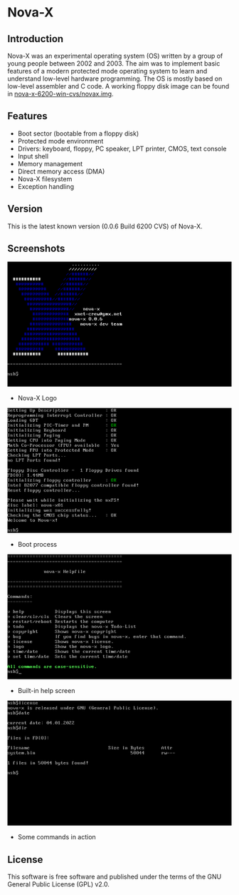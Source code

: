 # Nova-X
## Introduction
Nova-X was an experimental operating system (OS) written by a group of young people between 2002 and 2003. The aim was to implement basic features of a modern protected mode operating system to learn and understand low-level hardware programming. The OS is mostly based on low-level assembler and C code. A working floppy disk image can be found in [nova-x-6200-win-cvs/novax.img](nova-x-6200-win-cvs/novax.img).

## Features
- Boot sector (bootable from a floppy disk)
- Protected mode environment
- Drivers: keyboard, floppy, PC speaker, LPT printer, CMOS, text console
- Input shell
- Memory management
- Direct memory access (DMA)
- Nova-X filesystem
- Exception handling

## Version
This is the latest known version (0.0.6 Build 6200 CVS) of Nova-X.

## Screenshots

<img src="screenshot1.png">

- Nova-X Logo

<img src="screenshot2.png">

- Boot process

<img src="screenshot3.png">

- Built-in help screen

<img src="screenshot4.png">

- Some commands in action

## License
This software is free software and published under the terms of the GNU General Public License (GPL) v2.0.
